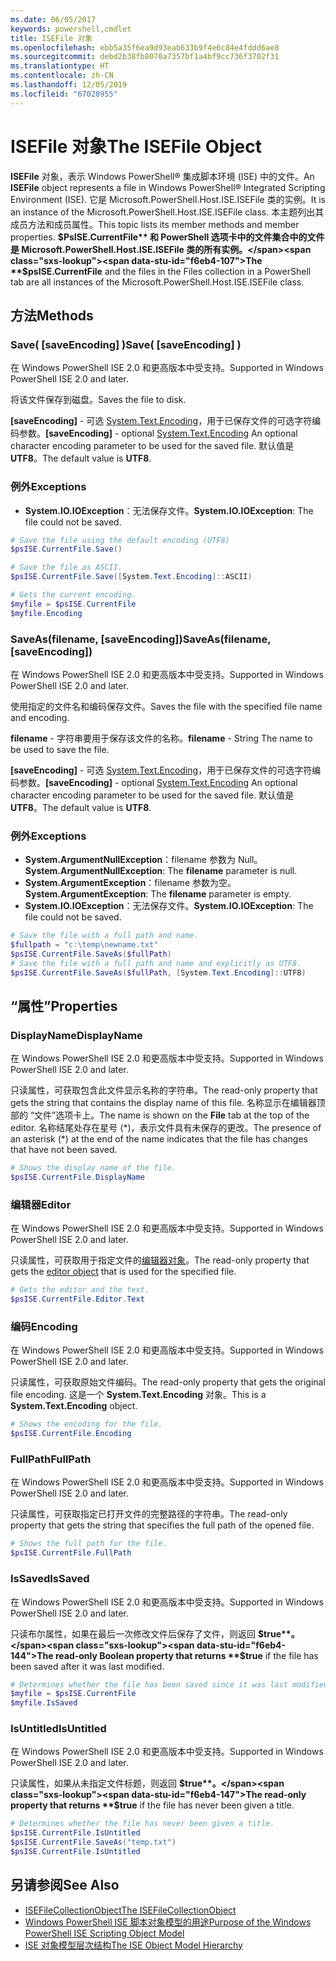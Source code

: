 ```yaml
---
ms.date: 06/05/2017
keywords: powershell,cmdlet
title: ISEFile 对象
ms.openlocfilehash: ebb5a35f6ea9d93eab633b9f4e6c84e4fddd6ae8
ms.sourcegitcommit: debd2b38fb8070a7357bf1a4bf9cc736f3702f31
ms.translationtype: HT
ms.contentlocale: zh-CN
ms.lasthandoff: 12/05/2019
ms.locfileid: "67028955"
---
```

# <a name="the-isefile-object"></a><span data-ttu-id="f6eb4-103">ISEFile 对象</span><span class="sxs-lookup"><span data-stu-id="f6eb4-103">The ISEFile Object</span></span>

<span data-ttu-id="f6eb4-104">**ISEFile** 对象，表示 Windows PowerShell® 集成脚本环境 (ISE) 中的文件。</span><span class="sxs-lookup"><span data-stu-id="f6eb4-104">An **ISEFile** object represents a file in Windows PowerShell® Integrated Scripting Environment (ISE).</span></span> <span data-ttu-id="f6eb4-105">它是 Microsoft.PowerShell.Host.ISE.ISEFile 类的实例。</span><span class="sxs-lookup"><span data-stu-id="f6eb4-105">It is an instance of the Microsoft.PowerShell.Host.ISE.ISEFile class.</span></span> <span data-ttu-id="f6eb4-106">本主题列出其成员方法和成员属性。</span><span class="sxs-lookup"><span data-stu-id="f6eb4-106">This topic lists its member methods and member properties.</span></span> <span data-ttu-id="f6eb4-107">**$PsISE.CurrentFile** 和 PowerShell 选项卡中的文件集合中的文件是 Microsoft.PowerShell.Host.ISE.ISEFile 类的所有实例。</span><span class="sxs-lookup"><span data-stu-id="f6eb4-107">The **$psISE.CurrentFile** and the files in the Files collection in a PowerShell tab are all instances of the Microsoft.PowerShell.Host.ISE.ISEFile class.</span></span>

## <a name="methods"></a><span data-ttu-id="f6eb4-108">方法</span><span class="sxs-lookup"><span data-stu-id="f6eb4-108">Methods</span></span>

### <a name="save-saveencoding-"></a><span data-ttu-id="f6eb4-109">Save\( \[saveEncoding\] \)</span><span class="sxs-lookup"><span data-stu-id="f6eb4-109">Save\( \[saveEncoding\] \)</span></span>

<span data-ttu-id="f6eb4-110">在 Windows PowerShell ISE 2.0 和更高版本中受支持。</span><span class="sxs-lookup"><span data-stu-id="f6eb4-110">Supported in Windows PowerShell ISE 2.0 and later.</span></span>

<span data-ttu-id="f6eb4-111">将该文件保存到磁盘。</span><span class="sxs-lookup"><span data-stu-id="f6eb4-111">Saves the file to disk.</span></span>

<span data-ttu-id="f6eb4-112">**\[saveEncoding\]** - 可选 [System.Text.Encoding](https://msdn.microsoft.com/library/system.text.encoding.aspx)，用于已保存文件的可选字符编码参数。</span><span class="sxs-lookup"><span data-stu-id="f6eb4-112">**\[saveEncoding\]** - optional [System.Text.Encoding](https://msdn.microsoft.com/library/system.text.encoding.aspx) An optional character encoding parameter to be used for the saved file.</span></span> <span data-ttu-id="f6eb4-113">默认值是 **UTF8**。</span><span class="sxs-lookup"><span data-stu-id="f6eb4-113">The default value is **UTF8**.</span></span>

### <a name="exceptions"></a><span data-ttu-id="f6eb4-114">例外</span><span class="sxs-lookup"><span data-stu-id="f6eb4-114">Exceptions</span></span>

- <span data-ttu-id="f6eb4-115">**System.IO.IOException**：无法保存文件。</span><span class="sxs-lookup"><span data-stu-id="f6eb4-115">**System.IO.IOException**: The file could not be saved.</span></span>

```powershell
# Save the file using the default encoding (UTF8)
$psISE.CurrentFile.Save()

# Save the file as ASCII.
$psISE.CurrentFile.Save([System.Text.Encoding]::ASCII)

# Gets the current encoding.
$myfile = $psISE.CurrentFile
$myfile.Encoding
```

### <a name="saveasfilename-saveencoding"></a><span data-ttu-id="f6eb4-116">SaveAs\(filename, \[saveEncoding\]\)</span><span class="sxs-lookup"><span data-stu-id="f6eb4-116">SaveAs\(filename, \[saveEncoding\]\)</span></span>

<span data-ttu-id="f6eb4-117">在 Windows PowerShell ISE 2.0 和更高版本中受支持。</span><span class="sxs-lookup"><span data-stu-id="f6eb4-117">Supported in Windows PowerShell ISE 2.0 and later.</span></span>

<span data-ttu-id="f6eb4-118">使用指定的文件名和编码保存文件。</span><span class="sxs-lookup"><span data-stu-id="f6eb4-118">Saves the file with the specified file name and encoding.</span></span>

<span data-ttu-id="f6eb4-119">**filename** - 字符串要用于保存该文件的名称。</span><span class="sxs-lookup"><span data-stu-id="f6eb4-119">**filename** - String The name to be used to save the file.</span></span>

<span data-ttu-id="f6eb4-120">**\[saveEncoding\]** - 可选 [System.Text.Encoding](https://msdn.microsoft.com/library/system.text.encoding.aspx)，用于已保存文件的可选字符编码参数。</span><span class="sxs-lookup"><span data-stu-id="f6eb4-120">**\[saveEncoding\]** - optional [System.Text.Encoding](https://msdn.microsoft.com/library/system.text.encoding.aspx) An optional character encoding parameter to be used for the saved file.</span></span> <span data-ttu-id="f6eb4-121">默认值是 **UTF8**。</span><span class="sxs-lookup"><span data-stu-id="f6eb4-121">The default value is **UTF8**.</span></span>

### <a name="exceptions"></a><span data-ttu-id="f6eb4-122">例外</span><span class="sxs-lookup"><span data-stu-id="f6eb4-122">Exceptions</span></span>

- <span data-ttu-id="f6eb4-123">**System.ArgumentNullException**：filename  参数为 Null。</span><span class="sxs-lookup"><span data-stu-id="f6eb4-123">**System.ArgumentNullException**: The **filename** parameter is null.</span></span>
- <span data-ttu-id="f6eb4-124">**System.ArgumentException**：filename  参数为空。</span><span class="sxs-lookup"><span data-stu-id="f6eb4-124">**System.ArgumentException**: The **filename** parameter is empty.</span></span>
- <span data-ttu-id="f6eb4-125">**System.IO.IOException**：无法保存文件。</span><span class="sxs-lookup"><span data-stu-id="f6eb4-125">**System.IO.IOException**: The file could not be saved.</span></span>

```powershell
# Save the file with a full path and name.
$fullpath = "c:\temp\newname.txt"
$psISE.CurrentFile.SaveAs($fullPath)
# Save the file with a full path and name and explicitly as UTF8.
$psISE.CurrentFile.SaveAs($fullPath, [System.Text.Encoding]::UTF8)
```

## <a name="properties"></a><span data-ttu-id="f6eb4-126">“属性”</span><span class="sxs-lookup"><span data-stu-id="f6eb4-126">Properties</span></span>

### <a name="displayname"></a><span data-ttu-id="f6eb4-127">DisplayName</span><span class="sxs-lookup"><span data-stu-id="f6eb4-127">DisplayName</span></span>

<span data-ttu-id="f6eb4-128">在 Windows PowerShell ISE 2.0 和更高版本中受支持。</span><span class="sxs-lookup"><span data-stu-id="f6eb4-128">Supported in Windows PowerShell ISE 2.0 and later.</span></span>

<span data-ttu-id="f6eb4-129">只读属性，可获取包含此文件显示名称的字符串。</span><span class="sxs-lookup"><span data-stu-id="f6eb4-129">The read-only property that gets the string that contains the display name of this file.</span></span> <span data-ttu-id="f6eb4-130">名称显示在编辑器顶部的  “文件”选项卡上。</span><span class="sxs-lookup"><span data-stu-id="f6eb4-130">The name is shown on the **File** tab at the top of the editor.</span></span> <span data-ttu-id="f6eb4-131">名称结尾处存在星号 \(\*\)，表示文件具有未保存的更改。</span><span class="sxs-lookup"><span data-stu-id="f6eb4-131">The presence of an asterisk \(\*\) at the end of the name indicates that the file has changes that have not been saved.</span></span>

```powershell
# Shows the display name of the file.
$psISE.CurrentFile.DisplayName
```

### <a name="editor"></a><span data-ttu-id="f6eb4-132">编辑器</span><span class="sxs-lookup"><span data-stu-id="f6eb4-132">Editor</span></span>

<span data-ttu-id="f6eb4-133">在 Windows PowerShell ISE 2.0 和更高版本中受支持。</span><span class="sxs-lookup"><span data-stu-id="f6eb4-133">Supported in Windows PowerShell ISE 2.0 and later.</span></span>

<span data-ttu-id="f6eb4-134">只读属性，可获取用于指定文件的[编辑器对象](The-ISEEditor-Object.md)。</span><span class="sxs-lookup"><span data-stu-id="f6eb4-134">The read-only property that gets the [editor object](The-ISEEditor-Object.md) that is used for the specified file.</span></span>

```powershell
# Gets the editor and the text.
$psISE.CurrentFile.Editor.Text
```

### <a name="encoding"></a><span data-ttu-id="f6eb4-135">编码</span><span class="sxs-lookup"><span data-stu-id="f6eb4-135">Encoding</span></span>

<span data-ttu-id="f6eb4-136">在 Windows PowerShell ISE 2.0 和更高版本中受支持。</span><span class="sxs-lookup"><span data-stu-id="f6eb4-136">Supported in Windows PowerShell ISE 2.0 and later.</span></span>

<span data-ttu-id="f6eb4-137">只读属性，可获取原始文件编码。</span><span class="sxs-lookup"><span data-stu-id="f6eb4-137">The read-only property that gets the original file encoding.</span></span> <span data-ttu-id="f6eb4-138">这是一个 **System.Text.Encoding** 对象。</span><span class="sxs-lookup"><span data-stu-id="f6eb4-138">This is a **System.Text.Encoding** object.</span></span>

```powershell
# Shows the encoding for the file.
$psISE.CurrentFile.Encoding
```

### <a name="fullpath"></a><span data-ttu-id="f6eb4-139">FullPath</span><span class="sxs-lookup"><span data-stu-id="f6eb4-139">FullPath</span></span>

<span data-ttu-id="f6eb4-140">在 Windows PowerShell ISE 2.0 和更高版本中受支持。</span><span class="sxs-lookup"><span data-stu-id="f6eb4-140">Supported in Windows PowerShell ISE 2.0 and later.</span></span>

<span data-ttu-id="f6eb4-141">只读属性，可获取指定已打开文件的完整路径的字符串。</span><span class="sxs-lookup"><span data-stu-id="f6eb4-141">The read-only property that gets the string that specifies the full path of the opened file.</span></span>

```powershell
# Shows the full path for the file.
$psISE.CurrentFile.FullPath
```

### <a name="issaved"></a><span data-ttu-id="f6eb4-142">IsSaved</span><span class="sxs-lookup"><span data-stu-id="f6eb4-142">IsSaved</span></span>

<span data-ttu-id="f6eb4-143">在 Windows PowerShell ISE 2.0 和更高版本中受支持。</span><span class="sxs-lookup"><span data-stu-id="f6eb4-143">Supported in Windows PowerShell ISE 2.0 and later.</span></span>

<span data-ttu-id="f6eb4-144">只读布尔属性，如果在最后一次修改文件后保存了文件，则返回 **$true**。</span><span class="sxs-lookup"><span data-stu-id="f6eb4-144">The read-only Boolean property that returns **$true** if the file has been saved after it was last modified.</span></span>

```powershell
# Determines whether the file has been saved since it was last modified.
$myfile = $psISE.CurrentFile
$myfile.IsSaved
```

### <a name="isuntitled"></a><span data-ttu-id="f6eb4-145">IsUntitled</span><span class="sxs-lookup"><span data-stu-id="f6eb4-145">IsUntitled</span></span>

<span data-ttu-id="f6eb4-146">在 Windows PowerShell ISE 2.0 和更高版本中受支持。</span><span class="sxs-lookup"><span data-stu-id="f6eb4-146">Supported in Windows PowerShell ISE 2.0 and later.</span></span>

<span data-ttu-id="f6eb4-147">只读属性，如果从未指定文件标题，则返回 **$true**。</span><span class="sxs-lookup"><span data-stu-id="f6eb4-147">The read-only property that returns **$true** if the file has never been given a title.</span></span>

```powershell
# Determines whether the file has never been given a title.
$psISE.CurrentFile.IsUntitled
$psISE.CurrentFile.SaveAs("temp.txt")
$psISE.CurrentFile.IsUntitled
```

## <a name="see-also"></a><span data-ttu-id="f6eb4-148">另请参阅</span><span class="sxs-lookup"><span data-stu-id="f6eb4-148">See Also</span></span>

- [<span data-ttu-id="f6eb4-149">ISEFileCollectionObject</span><span class="sxs-lookup"><span data-stu-id="f6eb4-149">The ISEFileCollectionObject</span></span>](The-ISEFileCollection-Object.md)
- [<span data-ttu-id="f6eb4-150">Windows PowerShell ISE 脚本对象模型的用途</span><span class="sxs-lookup"><span data-stu-id="f6eb4-150">Purpose of the Windows PowerShell ISE Scripting Object Model</span></span>](Purpose-of-the-Windows-PowerShell-ISE-Scripting-Object-Model.md)
- [<span data-ttu-id="f6eb4-151">ISE 对象模型层次结构</span><span class="sxs-lookup"><span data-stu-id="f6eb4-151">The ISE Object Model Hierarchy</span></span>](The-ISE-Object-Model-Hierarchy.md)
